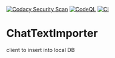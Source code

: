 [![Codacy Security Scan](https://github.com/davasorus/ChatTextImporter/actions/workflows/codacy-analysis.yml/badge.svg)](https://github.com/davasorus/ChatTextImporter/actions/workflows/codacy-analysis.yml) [![CodeQL](https://github.com/davasorus/ChatTextImporter/actions/workflows/codeql-analysis.yml/badge.svg)](https://github.com/davasorus/ChatTextImporter/actions/workflows/codeql-analysis.yml) [![CI](https://github.com/davasorus/ChatTextImporter/actions/workflows/NetFXCI.yml/badge.svg?branch=master)](https://github.com/davasorus/ChatTextImporter/actions/workflows/NetFXCI.yml)

# ChatTextImporter
client to insert into local DB

